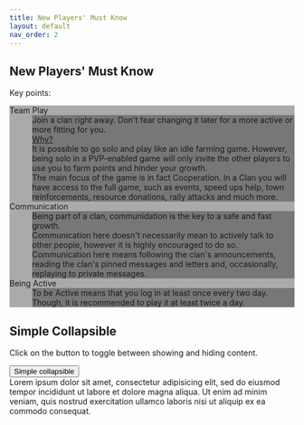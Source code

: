 ```yaml
---
title: New Players' Must Know
layout: default
nav_order: 2
---
```


<style>
  dl {
    background-color: #AAA;
  }

  dd {
    background-color: #777;
  }

  dd .details {
    background-color: #0AF;
  }
</style>

<h2>New Players' Must Know</h2>
<p>Key points:</p>
<dl>
  <dt>Team Play</dt>
  <dd>
    Join a clan right away. Don't fear changing it later for a more active or more fitting for you.<br>
    <a data-bs-toggle="collapse" href="#team-player" role="button" aria-expanded="false" aria-controls="team-player">
      Why?
    </a>
  </dd>
  <dd class="details collapse" id="team-player">
    It is possible to go solo and play like an idle farming game. However, being solo in a PVP-enabled game will only
    invite
    the other players to use you to farm points and hinder your growth.<br>
    The main focus of the game is in fact Cooperation. In a Clan you will have access to the full game, such as events,
    speed
    ups help, town reinforcements, resource donations, rally attacks and much more.
  </dd>
  <dt>Communication</dt>
  <dd>
    Being part of a clan, communidation is the key to a safe and fast growth.<br>
    Communication here doesn't necessarily mean to actively talk to other people, however it is highly encouraged to do
    so.
    Communication here means following the clan's announcements, reading the clan's pinned messages and letters and,
    occasionally,
    replaying to private messages.
  </dd>
  <dt>Being Active</dt>
  <dd>To be Active means that you log in at least once every two day. Though, it is recommended to play it at least
    twice a day.</dd>
</dl>

<div class="container mt-3">
  <h2>Simple Collapsible</h2>
  <p>Click on the button to toggle between showing and hiding content.</p>
  <button type="button" class="btn btn-primary" data-bs-toggle="collapse" data-bs-target="#demo">Simple
    collapsible</button>
  <div id="demo" class="collapse">
    Lorem ipsum dolor sit amet, consectetur adipisicing elit,
    sed do eiusmod tempor incididunt ut labore et dolore magna aliqua. Ut enim ad minim veniam,
    quis nostrud exercitation ullamco laboris nisi ut aliquip ex ea commodo consequat.
  </div>
</div>

<link href="https://cdn.jsdelivr.net/npm/bootstrap@5.3.3/dist/css/bootstrap.min.css" rel="stylesheet">
<script src="https://cdn.jsdelivr.net/npm/bootstrap@5.3.3/dist/js/bootstrap.bundle.min.js"></script>